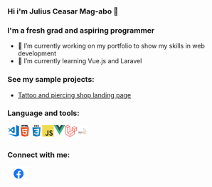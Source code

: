 ### Hi i'm Julius Ceasar Mag-abo 👋

### I'm a fresh grad and aspiring programmer





- 🔭 I’m currently working on my portfolio to show my skills in web development
- 🌱 I’m currently learning Vue.js and Laravel

### See my sample projects:

- [Tattoo and piercing shop landing page](https://tattooandpiercingshop.herokuapp.com/)

### Language and tools:

[<img align="left" alt="Visual Studio Code" width="26px" src="https://raw.githubusercontent.com/github/explore/80688e429a7d4ef2fca1e82350fe8e3517d3494d/topics/visual-studio-code/visual-studio-code.png" />][facebook]
[<img align="left" alt="HTML5" width="26px" src="https://raw.githubusercontent.com/github/explore/80688e429a7d4ef2fca1e82350fe8e3517d3494d/topics/html/html.png" />][html5]
[<img align="left" alt="CSS3" width="26px" src="https://raw.githubusercontent.com/github/explore/80688e429a7d4ef2fca1e82350fe8e3517d3494d/topics/css/css.png" />][css]
[<img align="left" alt="JavaScript" width="26px" src="https://raw.githubusercontent.com/github/explore/80688e429a7d4ef2fca1e82350fe8e3517d3494d/topics/javascript/javascript.png" />][javascript]
[<img align="left" alt="Vue.js" width="26px" src="https://github.com/Jocco26/jocco26/blob/main/imgs/vueicon02.png?raw=true" />][vue]
[<img align="left" alt="laravel" width="26px" src="https://github.com/Jocco26/jocco26/blob/main/imgs/laravelicon.png?raw=true" />][laravel]
[<img align="left" alt="MySQL" width="26px" src="https://raw.githubusercontent.com/github/explore/80688e429a7d4ef2fca1e82350fe8e3517d3494d/topics/mysql/mysql.png" />][mysql]

<br />
<br />

### Connect with me:

[<img align="left"  width="50px" src="https://raw.githubusercontent.com/Jocco26/jocco26/456e82d6a62a96c4e8e2e65cfee48550643c2748/imgs/fbicon.svg" />][facebook]



[facebook]: https://www.facebook.com/juliusceasar.magabo
[html5]: https://www.w3.org/Style/CSS/Overview.en.html
[css]: https://www.w3.org/Style/CSS/Overview.en.html
[javascript]: https://www.javascript.com
[vue]: https://vuejs.org
[laravel]: https://laravel.com
[mysql]: https://www.mysql.com
